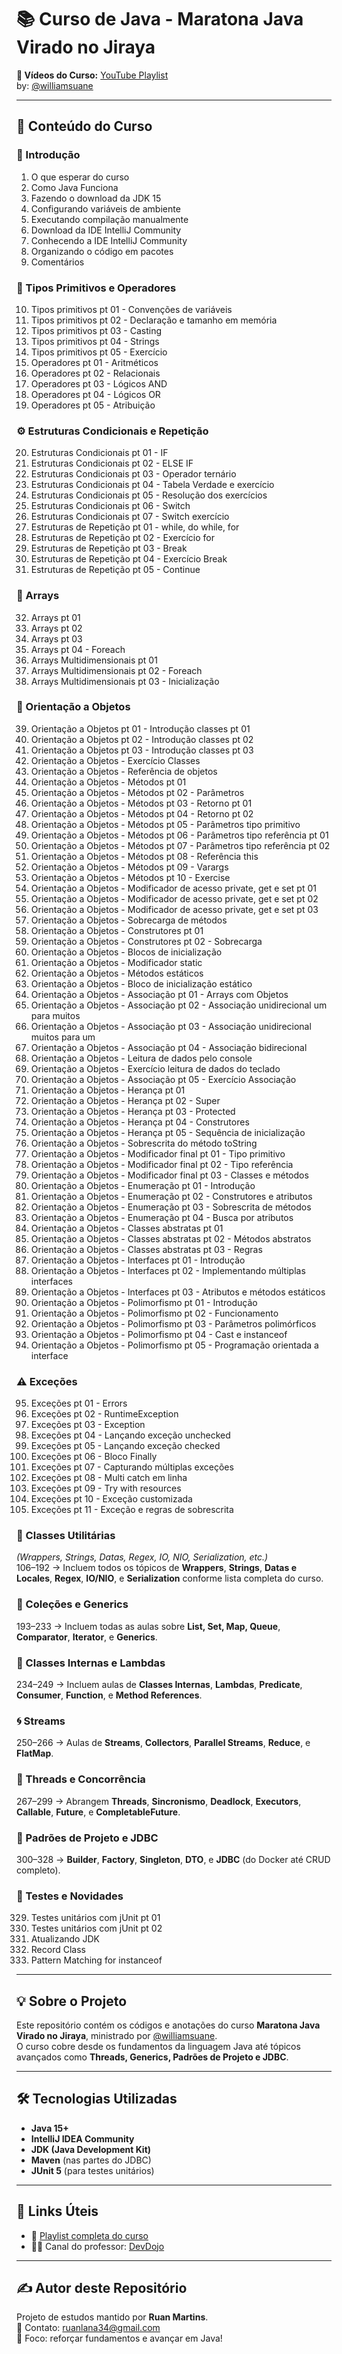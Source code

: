 # 📚 Curso de Java - Maratona Java Virado no Jiraya

**🎥 Vídeos do Curso:** [YouTube Playlist](https://www.youtube.com/playlist?list=PL62G310vn6nFIsOCC0H-C2infYgwm8SWW)  
by: [@williamsuane](https://github.com/williamsuane)

---

## 🧠 Conteúdo do Curso

### 🏁 Introdução
1. O que esperar do curso  
2. Como Java Funciona  
3. Fazendo o download da JDK 15  
4. Configurando variáveis de ambiente  
5. Executando compilação manualmente  
6. Download da IDE IntelliJ Community  
7. Conhecendo a IDE IntelliJ Community  
8. Organizando o código em pacotes  
9. Comentários  

### 🔢 Tipos Primitivos e Operadores
10. Tipos primitivos pt 01 - Convenções de variáveis  
11. Tipos primitivos pt 02 - Declaração e tamanho em memória  
12. Tipos primitivos pt 03 - Casting  
13. Tipos primitivos pt 04 - Strings  
14. Tipos primitivos pt 05 - Exercício  
15. Operadores pt 01 - Aritméticos  
16. Operadores pt 02 - Relacionais  
17. Operadores pt 03 - Lógicos AND  
18. Operadores pt 04 - Lógicos OR  
19. Operadores pt 05 - Atribuição  

### ⚙️ Estruturas Condicionais e Repetição
20. Estruturas Condicionais pt 01 - IF  
21. Estruturas Condicionais pt 02 - ELSE IF  
22. Estruturas Condicionais pt 03 - Operador ternário  
23. Estruturas Condicionais pt 04 - Tabela Verdade e exercício  
24. Estruturas Condicionais pt 05 - Resolução dos exercícios  
25. Estruturas Condicionais pt 06 - Switch  
26. Estruturas Condicionais pt 07 - Switch exercício  
27. Estruturas de Repetição pt 01 - while, do while, for  
28. Estruturas de Repetição pt 02 - Exercício for  
29. Estruturas de Repetição pt 03 - Break  
30. Estruturas de Repetição pt 04 - Exercício Break  
31. Estruturas de Repetição pt 05 - Continue  

### 🧩 Arrays
32. Arrays pt 01  
33. Arrays pt 02  
34. Arrays pt 03  
35. Arrays pt 04 - Foreach  
36. Arrays Multidimensionais pt 01  
37. Arrays Multidimensionais pt 02 - Foreach  
38. Arrays Multidimensionais pt 03 - Inicialização  

### 🧱 Orientação a Objetos
39. Orientação a Objetos pt 01 - Introdução classes pt 01  
40. Orientação a Objetos pt 02 - Introdução classes pt 02  
41. Orientação a Objetos pt 03 - Introdução classes pt 03  
42. Orientação a Objetos - Exercício Classes  
43. Orientação a Objetos - Referência de objetos  
44. Orientação a Objetos - Métodos pt 01  
45. Orientação a Objetos - Métodos pt 02 - Parâmetros  
46. Orientação a Objetos - Métodos pt 03 - Retorno pt 01  
47. Orientação a Objetos - Métodos pt 04 - Retorno pt 02  
48. Orientação a Objetos - Métodos pt 05 - Parâmetros tipo primitivo  
49. Orientação a Objetos - Métodos pt 06 - Parâmetros tipo referência pt 01  
50. Orientação a Objetos - Métodos pt 07 - Parâmetros tipo referência pt 02  
51. Orientação a Objetos - Métodos pt 08 - Referência this  
52. Orientação a Objetos - Métodos pt 09 - Varargs  
53. Orientação a Objetos - Métodos pt 10 - Exercise  
54. Orientação a Objetos - Modificador de acesso private, get e set pt 01  
55. Orientação a Objetos - Modificador de acesso private, get e set pt 02  
56. Orientação a Objetos - Modificador de acesso private, get e set pt 03  
57. Orientação a Objetos - Sobrecarga de métodos  
58. Orientação a Objetos - Construtores pt 01  
59. Orientação a Objetos - Construtores pt 02 - Sobrecarga  
60. Orientação a Objetos - Blocos de inicialização  
61. Orientação a Objetos - Modificador static  
62. Orientação a Objetos - Métodos estáticos  
63. Orientação a Objetos - Bloco de inicialização estático  
64. Orientação a Objetos - Associação pt 01 - Arrays com Objetos  
65. Orientação a Objetos - Associação pt 02 - Associação unidirecional um para muitos  
66. Orientação a Objetos - Associação pt 03 - Associação unidirecional muitos para um  
67. Orientação a Objetos - Associação pt 04 - Associação bidirecional  
68. Orientação a Objetos - Leitura de dados pelo console  
69. Orientação a Objetos - Exercício leitura de dados do teclado  
70. Orientação a Objetos - Associação pt 05 - Exercício Associação  
71. Orientação a Objetos - Herança pt 01  
72. Orientação a Objetos - Herança pt 02 - Super  
73. Orientação a Objetos - Herança pt 03 - Protected  
74. Orientação a Objetos - Herança pt 04 - Construtores  
75. Orientação a Objetos - Herança pt 05 - Sequência de inicialização  
76. Orientação a Objetos - Sobrescrita do método toString  
77. Orientação a Objetos - Modificador final pt 01 - Tipo primitivo  
78. Orientação a Objetos - Modificador final pt 02 - Tipo referência  
79. Orientação a Objetos - Modificador final pt 03 - Classes e métodos  
80. Orientação a Objetos - Enumeração pt 01 - Introdução  
81. Orientação a Objetos - Enumeração pt 02 - Construtores e atributos  
82. Orientação a Objetos - Enumeração pt 03 - Sobrescrita de métodos  
83. Orientação a Objetos - Enumeração pt 04 - Busca por atributos  
84. Orientação a Objetos - Classes abstratas pt 01  
85. Orientação a Objetos - Classes abstratas pt 02 - Métodos abstratos  
86. Orientação a Objetos - Classes abstratas pt 03 - Regras  
87. Orientação a Objetos - Interfaces pt 01 - Introdução  
88. Orientação a Objetos - Interfaces pt 02 - Implementando múltiplas interfaces  
89. Orientação a Objetos - Interfaces pt 03 - Atributos e métodos estáticos  
90. Orientação a Objetos - Polimorfismo pt 01 - Introdução  
91. Orientação a Objetos - Polimorfismo pt 02 - Funcionamento  
92. Orientação a Objetos - Polimorfismo pt 03 - Parâmetros polimórficos  
93. Orientação a Objetos - Polimorfismo pt 04 - Cast e instanceof  
94. Orientação a Objetos - Polimorfismo pt 05 - Programação orientada a interface  

### ⚠️ Exceções
95. Exceções pt 01 - Errors  
96. Exceções pt 02 - RuntimeException  
97. Exceções pt 03 - Exception  
98. Exceções pt 04 - Lançando exceção unchecked  
99. Exceções pt 05 - Lançando exceção checked  
100. Exceções pt 06 - Bloco Finally  
101. Exceções pt 07 - Capturando múltiplas exceções  
102. Exceções pt 08 - Multi catch em linha  
103. Exceções pt 09 - Try with resources  
104. Exceções pt 10 - Exceção customizada  
105. Exceções pt 11 - Exceção e regras de sobrescrita  

### 🧰 Classes Utilitárias
*(Wrappers, Strings, Datas, Regex, IO, NIO, Serialization, etc.)*  
106–192 → Incluem todos os tópicos de **Wrappers**, **Strings**, **Datas e Locales**, **Regex**, **IO/NIO**, e **Serialization** conforme lista completa do curso.

### 🧮 Coleções e Generics
193–233 → Incluem todas as aulas sobre **List, Set, Map, Queue**, **Comparator**, **Iterator**, e **Generics**.

### 🧱 Classes Internas e Lambdas
234–249 → Incluem aulas de **Classes Internas**, **Lambdas**, **Predicate**, **Consumer**, **Function**, e **Method References**.

### 🌀 Streams
250–266 → Aulas de **Streams**, **Collectors**, **Parallel Streams**, **Reduce**, e **FlatMap**.

### 🧵 Threads e Concorrência
267–299 → Abrangem **Threads**, **Sincronismo**, **Deadlock**, **Executors**, **Callable**, **Future**, e **CompletableFuture**.

### 🧠 Padrões de Projeto e JDBC
300–328 → **Builder**, **Factory**, **Singleton**, **DTO**, e **JDBC** (do Docker até CRUD completo).

### 🧪 Testes e Novidades
329. Testes unitários com jUnit pt 01  
330. Testes unitários com jUnit pt 02  
331. Atualizando JDK  
332. Record Class  
333. Pattern Matching for instanceof  

---

## 💡 Sobre o Projeto

Este repositório contém os códigos e anotações do curso **Maratona Java Virado no Jiraya**, ministrado por [@williamsuane](https://github.com/williamsuane).  
O curso cobre desde os fundamentos da linguagem Java até tópicos avançados como **Threads, Generics, Padrões de Projeto e JDBC**.

---

## 🛠️ Tecnologias Utilizadas

- **Java 15+**  
- **IntelliJ IDEA Community**  
- **JDK (Java Development Kit)**  
- **Maven** (nas partes do JDBC)  
- **JUnit 5** (para testes unitários)

---

## 📎 Links Úteis

- 🎥 [Playlist completa do curso](https://www.youtube.com/playlist?list=PL62G310vn6nFIsOCC0H-C2infYgwm8SWW)  
- 👨‍🏫 Canal do professor: [DevDojo](https://www.youtube.com/@DevDojoBrasil)

---

## ✍️ Autor deste Repositório

Projeto de estudos mantido por **Ruan Martins**.  
📧 Contato: [ruanlana34@gmail.com](mailto:ruanlana34@gmail.com)  
🚀 Foco: reforçar fundamentos e avançar em Java!
